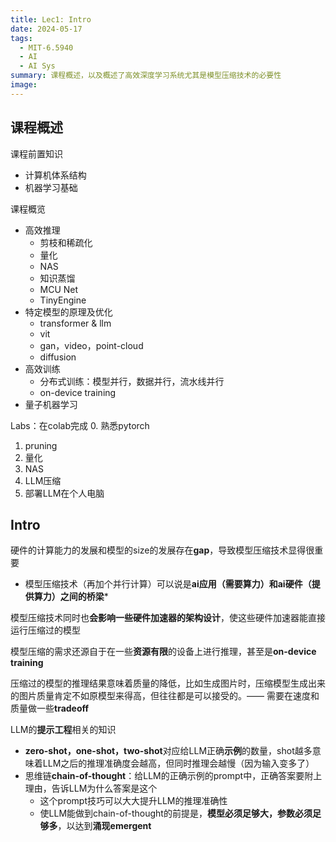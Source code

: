 ```yaml
---
title: Lec1: Intro
date: 2024-05-17
tags:
  - MIT-6.5940
  - AI
  - AI Sys
summary: 课程概述，以及概述了高效深度学习系统尤其是模型压缩技术的必要性
image:
---
```

## 课程概述

课程前置知识
- 计算机体系结构
- 机器学习基础

课程概览
- 高效推理
	- 剪枝和稀疏化
	- 量化
	- NAS
	- 知识蒸馏
	- MCU Net
	- TinyEngine
- 特定模型的原理及优化
	- transformer & llm
	- vit
	- gan，video，point-cloud
	- diffusion
- 高效训练
	- 分布式训练：模型并行，数据并行，流水线并行
	- on-device training
- 量子机器学习

Labs：在colab完成
0. 熟悉pytorch
1. pruning
2. 量化
3. NAS
4. LLM压缩
5. 部署LLM在个人电脑

## Intro

硬件的计算能力的发展和模型的size的发展存在**gap**，导致模型压缩技术显得很重要
- 模型压缩技术（再加个并行计算）可以说是**ai应用（需要算力）和ai硬件（提供算力）之间的桥梁***

模型压缩技术同时也**会影响一些硬件加速器的架构设计**，使这些硬件加速器能直接运行压缩过的模型

模型压缩的需求还源自于在一些**资源有限**的设备上进行推理，甚至是**on-device training**

压缩过的模型的推理结果意味着质量的降低，比如生成图片时，压缩模型生成出来的图片质量肯定不如原模型来得高，但往往都是可以接受的。—— 需要在速度和质量做一些**tradeoff**

LLM的**提示工程**相关的知识
- **zero-shot，one-shot，two-shot**对应给LLM正确**示例**的数量，shot越多意味着LLM之后的推理准确度会越高，但同时推理会越慢（因为输入变多了）
- 思维链**chain-of-thought**：给LLM的正确示例的prompt中，正确答案要附上理由，告诉LLM为什么答案是这个
	- 这个prompt技巧可以大大提升LLM的推理准确性
	- 使LLM能做到chain-of-thought的前提是，**模型必须足够大，参数必须足够多**，以达到**涌现emergent**



